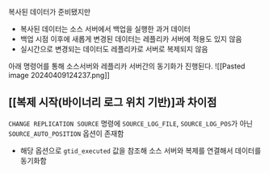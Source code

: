 복사된 데이터가 준비됐지만
- 복사된 데이터는 소스 서버에서 백업을 실행한 과거 데이터
- 백업 시점 이후에 새롭게 변경된 데이터는 레플리카 서버에 적용도 있지 않음
- 실시간으로 변경되는 데이터도 레플리카로 서버로 복제되지 않음

아래 명령어를 통해 소스서버와 레플리카 서버간의 동기화가 진행된다. 
![[Pasted image 20240409124237.png]]



## [[복제 시작(바이너리 로그 위치 기반)]과 차이점
`CHANGE REPLICATION SOURCE` 명령에 `SOURCE_LOG_FILE`, `SOURCE_LOG_POS`가 아닌 `SOURCE_AUTO_POSITION` 옵션이 존재함
- 해당 옵션으로 `gtid_executed` 값을 참조해 소스 서버와 복제를 연결해서 데이터를 동기화함